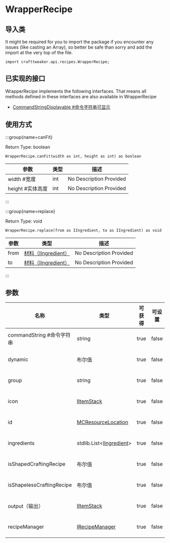 # WrapperRecipe

## 导入类

It might be required for you to import the package if you encounter any issues (like casting an Array), so better be safe than sorry and add the import at the very top of the file.
```zenscript
import crafttweaker.api.recipes.WrapperRecipe;
```


## 已实现的接口
WrapperRecipe implements the following interfaces. That means all methods defined in these interfaces are also available in WrapperRecipe

- [CommandStringDisplayable #命令字符串可显示](/vanilla/api/brackets/CommandStringDisplayable)

## 使用方式

:::group{name=canFit}

Return Type: boolean

```zenscript
WrapperRecipe.canFit(width as int, height as int) as boolean
```

| 参数           | 类型  | 描述                      |
| ------------ | --- | ----------------------- |
| width #宽度    | int | No Description Provided |
| height #实体高度 | int | No Description Provided |


:::

:::group{name=replace}

Return Type: void

```zenscript
WrapperRecipe.replace(from as IIngredient, to as IIngredient) as void
```

| 参数   | 类型                                                | 描述                      |
| ---- | ------------------------------------------------- | ----------------------- |
| from | [材料（IIngredient）](/vanilla/api/items/IIngredient) | No Description Provided |
| to   | [材料（IIngredient）](/vanilla/api/items/IIngredient) | No Description Provided |


:::


## 参数

| 名称                        | 类型                                                                           | 可获得  | 可设置   | 描述                      |
| ------------------------- | ---------------------------------------------------------------------------- | ---- | ----- | ----------------------- |
| commandString #命令字符串      | string                                                                       | true | false | No Description Provided |
| dynamic                   | 布尔值                                                                          | true | false | No Description Provided |
| group                     | string                                                                       | true | false | No Description Provided |
| icon                      | [IItemStack](/vanilla/api/items/IItemStack)                                  | true | false | No Description Provided |
| id                        | [MCResourceLocation](/vanilla/api/util/MCResourceLocation)                   | true | false | No Description Provided |
| ingredients               | stdlib.List&lt;[IIngredient](/vanilla/api/items/IIngredient)&gt; | true | false | No Description Provided |
| isShapedCraftingRecipe    | 布尔值                                                                          | true | false | No Description Provided |
| isShapelessCraftingRecipe | 布尔值                                                                          | true | false | No Description Provided |
| output（输出）                | [IItemStack](/vanilla/api/items/IItemStack)                                  | true | false | No Description Provided |
| recipeManager             | [IRecipeManager](/vanilla/api/managers/IRecipeManager)                       | true | false | No Description Provided |


